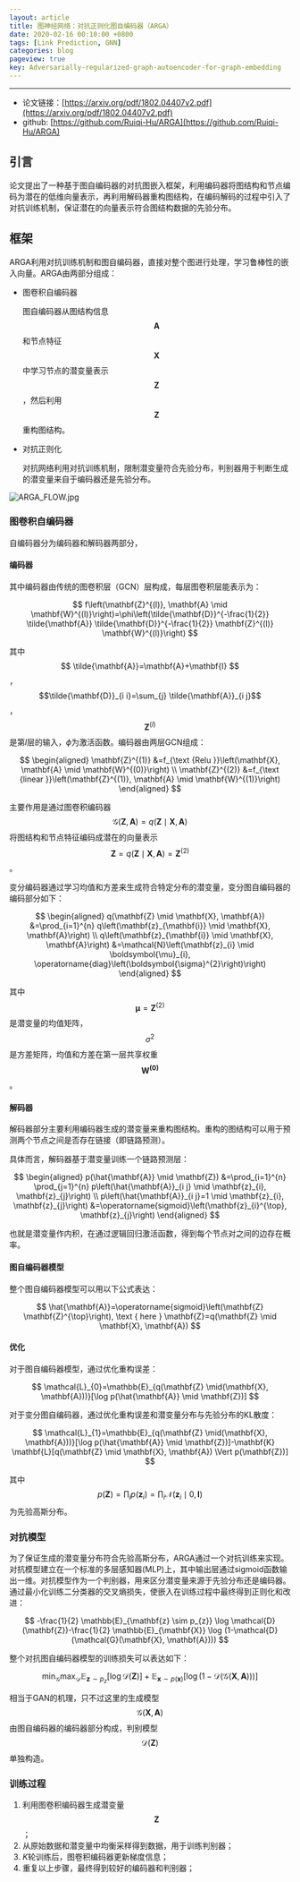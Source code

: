 ```yaml
---
layout: article
title: 图神经网络：对抗正则化图自编码器（ARGA）
date: 2020-02-16 00:10:00 +0800
tags: [Link Prediction, GNN]
categories: blog
pageview: true
key: Adversarially-regularized-graph-autoencoder-for-graph-embedding
---
```


------

- 论文链接：[https://arxiv.org/pdf/1802.04407v2.pdf](https://arxiv.org/pdf/1802.04407v2.pdf)
- github: [https://github.com/Ruiqi-Hu/ARGA](https://github.com/Ruiqi-Hu/ARGA)



## 引言

论文提出了一种基于图自编码器的对抗图嵌入框架，利用编码器将图结构和节点编码为潜在的低维向量表示，再利用解码器重构图结构，在编码解码的过程中引入了对抗训练机制，保证潜在的向量表示符合图结构数据的先验分布。

## 框架

ARGA利用对抗训练机制和图自编码器，直接对整个图进行处理，学习鲁棒性的嵌入向量。ARGA由两部分组成：

- 图卷积自编码器

  图自编码器从图结构信息$$\mathbf{A}$$和节点特征$$\mathbf{X}$$中学习节点的潜变量表示$$\mathbf{Z}$$，然后利用$$\mathbf{Z}$$重构图结构。

- 对抗正则化

  对抗网络利用对抗训练机制，限制潜变量符合先验分布，判别器用于判断生成的潜变量来自于编码器还是先验分布。

![ARGA_FLOW.jpg](http://ww1.sinaimg.cn/large/005NduT8ly1gbzfdyznauj31lf0n9acy.jpg)



### 图卷积自编码器

自编码器分为编码器和解码器两部分，

#### 编码器

其中编码器由传统的图卷积层（GCN）层构成，每层图卷积层能表示为：


$$
f\left(\mathbf{Z}^{(l)}, \mathbf{A} \mid \mathbf{W}^{(l)}\right)=\phi\left(\tilde{\mathbf{D}}^{-\frac{1}{2}} \tilde{\mathbf{A}} \tilde{\mathbf{D}}^{-\frac{1}{2}} \mathbf{Z}^{(l)} \mathbf{W}^{(l)}\right)
$$


其中$$
\tilde{\mathbf{A}}=\mathbf{A}+\mathbf{I}
$$，$$\tilde{\mathbf{D}}_{i i}=\sum_{j} \tilde{\mathbf{A}}_{i j}$$，$$\mathbf{Z}^{(l)}$$是第$l$层的输入，$\phi$为激活函数。编码器由两层GCN组成：


$$
\begin{aligned}
\mathbf{Z}^{(1)} &=f_{\text {Relu }}\left(\mathbf{X}, \mathbf{A} \mid \mathbf{W}^{(0)}\right) \\
\mathbf{Z}^{(2)} &=f_{\text {linear }}\left(\mathbf{Z}^{(1)}, \mathbf{A} \mid \mathbf{W}^{(1)}\right)
\end{aligned}
$$


主要作用是通过图卷积编码器$$
\mathcal{G}(\mathbf{Z}, \mathbf{A})=q(\mathbf{Z} \mid \mathbf{X}, \mathbf{A})
$$将图结构和节点特征编码成潜在的向量表示$$
\mathbf{Z}=q(\mathbf{Z} \mid \mathbf{X}, \mathbf{A})=\mathbf{Z}^{(2)}
$$。

变分编码器通过学习均值和方差来生成符合特定分布的潜变量，变分图自编码器的编码部分如下：


$$
\begin{aligned}
q(\mathbf{Z} \mid \mathbf{X}, \mathbf{A}) &=\prod_{i=1}^{n} q\left(\mathbf{z}_{\mathbf{i}} \mid \mathbf{X}, \mathbf{A}\right) \\
q\left(\mathbf{z}_{\mathbf{i}} \mid \mathbf{X}, \mathbf{A}\right) &=\mathcal{N}\left(\mathbf{z}_{i} \mid \boldsymbol{\mu}_{i}, \operatorname{diag}\left(\boldsymbol{\sigma}^{2}\right)\right)
\end{aligned}
$$

其中$$
\boldsymbol{\mu}=\mathbf{Z}^{(2)}
$$是潜变量的均值矩阵，$$\sigma^2$$是方差矩阵，均值和方差在第一层共享权重$$\mathbf{W^{(0)}}$$。

#### 解码器

解码器部分主要利用编码器生成的潜变量来重构图结构。重构的图结构可以用于预测两个节点之间是否存在链接（即链路预测）。

具体而言，解码器基于潜变量训练一个链路预测层：


$$
\begin{aligned}
p(\hat{\mathbf{A}} \mid \mathbf{Z}) &=\prod_{i=1}^{n} \prod_{j=1}^{n} p\left(\hat{\mathbf{A}}_{i j} \mid \mathbf{z}_{i}, \mathbf{z}_{j}\right) \\ 
p\left(\hat{\mathbf{A}}_{i j}=1 \mid \mathbf{z}_{i}, \mathbf{z}_{j}\right) &=\operatorname{sigmoid}\left(\mathbf{z}_{i}^{\top}, \mathbf{z}_{j}\right)
\end{aligned}
$$



也就是潜变量作内积，在通过逻辑回归激活函数，得到每个节点对之间的边存在概率。

#### 图自编码器模型

整个图自编码器模型可以用以下公式表达：


$$
\hat{\mathbf{A}}=\operatorname{sigmoid}\left(\mathbf{Z} \mathbf{Z}^{\top}\right), \text { here } \mathbf{Z}=q(\mathbf{Z} \mid \mathbf{X}, \mathbf{A})
$$


#### 优化

对于图自编码器模型，通过优化重构误差：


$$
\mathcal{L}_{0}=\mathbb{E}_{q(\mathbf{Z} \mid(\mathbf{X}, \mathbf{A}))}[\log p(\hat{\mathbf{A}} \mid \mathbf{Z})]
$$


对于变分图自编码器，通过优化重构误差和潜变量分布与先验分布的KL散度：


$$
\mathcal{L}_{1}=\mathbb{E}_{q(\mathbf{Z} \mid(\mathbf{X}, \mathbf{A}))}[\log p(\hat{\mathbf{A}} \mid \mathbf{Z})]-\mathbf{K} \mathbf{L}[q(\mathbf{Z} \mid \mathbf{X}, \mathbf{A}) \Vert p(\mathbf{Z})]
$$



其中 $$p(\mathbf{Z})=\prod_{i} p\left(\mathbf{z}_{i}\right)=\prod_{i} \mathcal{N}\left(\mathbf{z}_{i} \mid 0, \mathbf{I}\right)$$为先验高斯分布。



### 对抗模型

为了保证生成的潜变量分布符合先验高斯分布，ARGA通过一个对抗训练来实现。对抗模型建立在一个标准的多层感知器(MLP)上，其中输出层通过sigmoid函数输出一维。对抗模型作为一个判别器，用来区分潜变量来源于先验分布还是编码器。通过最小化训练二分类器的交叉熵损失，使嵌入在训练过程中最终得到正则化和改进：


$$
-\frac{1}{2} \mathbb{E}_{\mathbf{z} \sim p_{z}} \log \mathcal{D}(\mathbf{Z})-\frac{1}{2} \mathbb{E}_{\mathbf{X}} \log (1-\mathcal{D}(\mathcal{G}(\mathbf{X}, \mathbf{A})))
$$


整个对抗图自编码器模型的训练损失可以表达如下：


$$
\min _{\mathcal{G}} \max _{\mathcal{D}} \mathbb{E}_{\mathbf{z} \sim p_{z}}[\log \mathcal{D}(\mathbf{Z})]+\mathbb{E}_{\mathbf{x} \sim p(\mathbf{x})}[\log (1-\mathcal{D}(\mathcal{G}(\mathbf{X}, \mathbf{A})))]
$$


相当于GAN的机理，只不过这里的生成模型$$
\mathcal{G}(\mathbf{X}, \mathbf{A})
$$由图自编码器的编码器部分构成，判别模型$$
\mathcal{D}(\mathbf{Z})
$$单独构造。



### 训练过程

1. 利用图卷积编码器生成潜变量$$\mathbf{Z}$$；
2. 从原始数据和潜变量中均衡采样得到数据，用于训练判别器；
3. $K$轮训练后，图卷积编码器更新梯度信息；
4. 重复以上步骤，最终得到较好的编码器和判别器；

